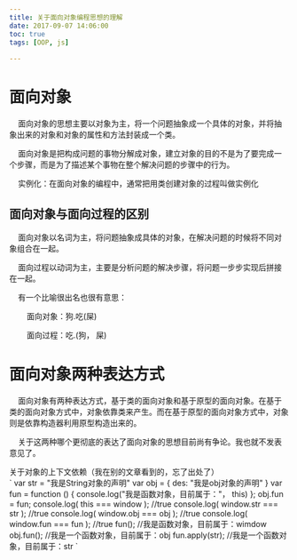 ```yaml
---
title: 关于面向对象编程思想的理解
date: 2017-09-07 14:06:00
toc: true  
tags: [OOP, js]           
      
---
```

面向对象
=============
&nbsp;&nbsp;&nbsp;&nbsp;面向对象的思想主要以对象为主，将一个问题抽象成一个具体的对象，并将抽象出来的对象和对象的属性和方法封装成一个类。

&nbsp;&nbsp;&nbsp;&nbsp;面向对象是把构成问题的事物分解成对象，建立对象的目的不是为了要完成一个步骤，而是为了描述某个事物在整个解决问题的步骤中的行为。

&nbsp;&nbsp;&nbsp;&nbsp;实例化：在面向对象的编程中，通常把用类创建对象的过程叫做实例化

面向对象与面向过程的区别
--------------------
&nbsp;&nbsp;&nbsp;&nbsp;面向对象以名词为主，将问题抽象成具体的对象，在解决问题的时候将不同对象组合在一起。

&nbsp;&nbsp;&nbsp;&nbsp;面向过程以动词为主，主要是分析问题的解决步骤，将问题一步步实现后拼接在一起。

&nbsp;&nbsp;&nbsp;&nbsp;有一个比喻很出名也很有意思：

&nbsp;&nbsp;&nbsp;&nbsp;&nbsp;&nbsp;&nbsp;&nbsp;面向对象：狗.吃(屎)

&nbsp;&nbsp;&nbsp;&nbsp;&nbsp;&nbsp;&nbsp;&nbsp;面向过程：吃.(狗， 屎)

面向对象两种表达方式
=============
&nbsp;&nbsp;&nbsp;&nbsp;面向对象有两种表达方式，基于类的面向对象和基于原型的面向对象。在基于类的面向对象方式中，对象依靠类来产生。而在基于原型的面向对象方式中，对象则是依靠构造器利用原型构造出来的。

&nbsp;&nbsp;&nbsp;&nbsp;关于这两种哪个更彻底的表达了面向对象的思想目前尚有争论。我也就不发表意见了。

<div class="code">
<div class="codeHeight">
关于对象的上下文依赖（我在别的文章看到的，忘了出处了）
</div>
`
var str = "我是String对象的声明"
var obj = { des: "我是obj对象的声明" }
var fun = function () {
  console.log("我是函数对象，目前属于："， this)
};
obj.fun = fun;
console.log( this === window );  //true
console.log( window.str === str );  //true
console.log( window.obj === obj );  //true
console.log( window.fun === fun );  //true
fun();  //我是函数对象，目前属于：wimdow
obj.fun();  //我是一个函数对象，目前属于：obj
fun.apply(str);  //我是一个函数对象，目前属于：str
`
</div>

